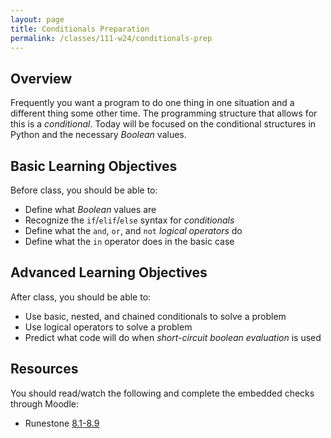 ```yaml
---
layout: page
title: Conditionals Preparation
permalink: /classes/111-w24/conditionals-prep
---
```


## Overview
Frequently you want a program to do one thing in one situation and a different thing some other time. The programming structure that allows for this is a *conditional*. Today will be focused on the conditional structures in Python and the necessary *Boolean* values.

## Basic Learning Objectives
Before class, you should be able to:

* Define what *Boolean* values are
* Recognize the `if`/`elif`/`else` syntax for *conditionals*
* Define what the `and`, `or`, and `not` *logical operators* do
* Define what the `in` operator does in the basic case

## Advanced Learning Objectives
After class, you should  be able to:

* Use basic, nested, and chained conditionals to solve a problem
* Use logical operators to solve a problem
* Predict what code will do when *short-circuit boolean evaluation* is used

## Resources
You should read/watch the following and complete the embedded checks through Moodle:
* Runestone [8.1-8.9](https://moodle.carleton.edu/mod/lti/view.php?id=905619)